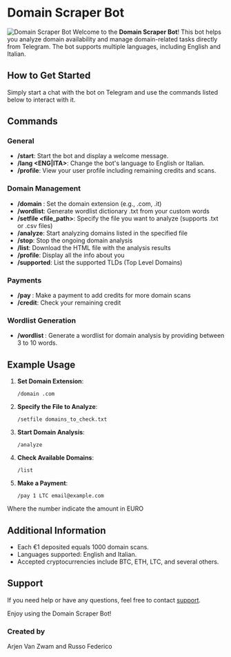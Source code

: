 # Domain Scraper Bot
![Domain Scraper Bot](https://example.com/path-to-your-image.jpg)
Welcome to the **Domain Scraper Bot**! This bot helps you analyze domain availability and manage domain-related tasks directly from Telegram. The bot supports multiple languages, including English and Italian.

## How to Get Started

Simply start a chat with the bot on Telegram and use the commands listed below to interact with it.

## Commands

### General

- **/start**: Start the bot and display a welcome message.
- **/lang <ENG|ITA>**: Change the bot's language to English or Italian.
- **/profile**: View your user profile including remaining credits and scans.

### Domain Management

- **/domain <extension>**: Set the domain extension (e.g., .com, .it)
- **/wordlist**: Generate wordlist dictionary .txt from your custom words 
- **/setfile <file_path>**: Specify the file you want to analyze (supports .txt or .csv files)
- **/analyze**: Start analyzing domains listed in the specified file
- **/stop**: Stop the ongoing domain analysis
- **/list**: Download the HTML file with the analysis results
- **/profile**: Display all the info about you
- **/supported**: List the supported TLDs (Top Level Domains)

### Payments

- **/pay <amount> <currency> <email>**: Make a payment to add credits for more domain scans
- **/credit**: Check your remaining credit

### Wordlist Generation

- **/wordlist <words>**: Generate a wordlist for domain analysis by providing between 3 to 10 words.

## Example Usage

1. **Set Domain Extension**:
    ```
    /domain .com
    ```
2. **Specify the File to Analyze**:
    ```
    /setfile domains_to_check.txt
    ```
3. **Start Domain Analysis**:
    ```
    /analyze
    ```
4. **Check Available Domains**:
    ```
    /list
    ```
5. **Make a Payment**:
    ```
    /pay 1 LTC email@example.com
    ```
Where the number indicate the amount in EURO 

## Additional Information

- Each €1 deposited equals 1000 domain scans.
- Languages supported: English and Italian.
- Accepted cryptocurrencies include BTC, ETH, LTC, and several others.

## Support

If you need help or have any questions, feel free to contact [support](mailto:domini@mondohacking.com).

Enjoy using the Domain Scraper Bot!

### Created by
Arjen Van Zwam and Russo Federico
